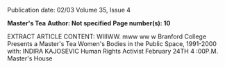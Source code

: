 Publication date: 02/03
Volume 35, Issue 4

**Master's Tea**
**Author: Not specified**
**Page number(s): 10**

EXTRACT ARTICLE CONTENT:
WIIIWW. 
mww 
ww 
w 
Branford College 
Presents a 
Master's Tea 
Women's Bodies in the 
Public Space, 1991-2000 
with: 
INDIRA KAJOSEVIC 
Human Rights Activist 
February 24TH 
4 :00P.M. 
Master's House